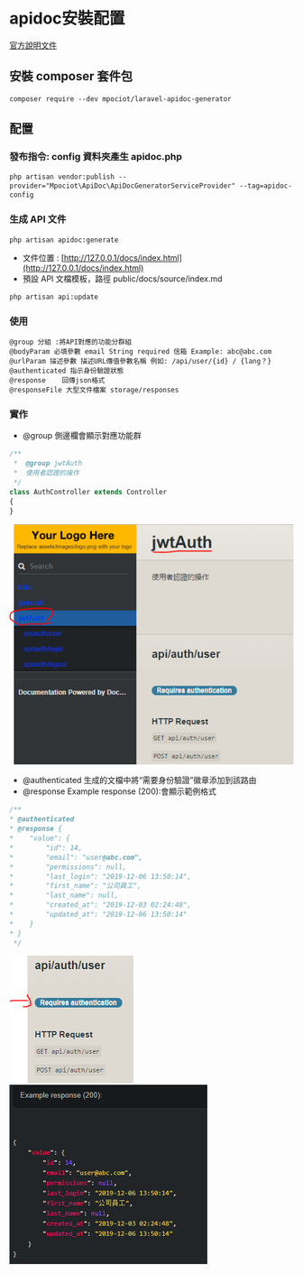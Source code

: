 # apidoc安裝配置

[官方說明文件](https://laravel-apidoc-generator.readthedocs.io/en/latest/index.html)

## 安裝 composer 套件包

```text
composer require --dev mpociot/laravel-apidoc-generator
```

## 配置

### 發布指令: config 資料夾產生 apidoc.php

```text
php artisan vendor:publish --provider="Mpociot\ApiDoc\ApiDocGeneratorServiceProvider" --tag=apidoc-config
```

### 生成 API 文件

```text
php artisan apidoc:generate
```

* 文件位置 : [http://127.0.0.1/docs/index.html](http://127.0.0.1/docs/index.html)
* 預設 API 文檔模板，路徑 public/docs/source/index.md

```text
php artisan api:update
```

### 使用

```text
@group 分組 :將API對應的功能分群組
@bodyParam 必填參數 email String required 信箱 Example: abc@abc.com
@urlParam 描述參數 描述URL傳值參數名稱 例如: /api/user/{id} / {lang？}
@authenticated 指示身份驗證狀態
@response    回傳json格式
@responseFile 大型文件檔案 storage/responses
```

### 實作

* @group 側邊欄會顯示對應功能群

```php
/**
 *  @group jwtAuth
 *  使用者認證的操作
 */
class AuthController extends Controller
{
}
```

![group &#x7528;&#x6CD5;](../../.gitbook/assets/apidoc_group.jpg)

* @authenticated 生成的文檔中將“需要身份驗證”徽章添加到該路由
* @response Example response \(200\):會顯示範例格式

```php
/**
* @authenticated
* @response {
*    "value": {
*        "id": 14,
*        "email": "user@abc.com",
*        "permissions": null,
*        "last_login": "2019-12-06 13:50:14",
*        "first_name": "公司員工",
*        "last_name": null,
*        "created_at": "2019-12-03 02:24:48",
*        "updated_at": "2019-12-06 13:50:14"
*    }
* }
 */
```

![authenticated &#x7528;&#x6CD5;](../../.gitbook/assets/apidoc_authenticated.jpg) ![response &#x7528;&#x6CD5;](../../.gitbook/assets/apidoc_response.jpg)

